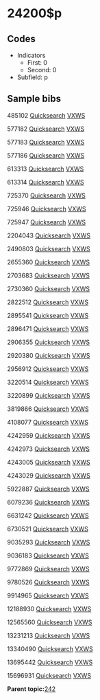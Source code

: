 # 24200$p

## Codes

-   Indicators
    -   First: 0
    -   Second: 0
-   Subfield: p

## Sample bibs

485102 [Quicksearch](https://search.library.yale.edu/catalog/485102) [VXWS](http://prodorbis.library.yale.edu:7014/vxws/GetHoldingsService?bibId=485102)

577182 [Quicksearch](https://search.library.yale.edu/catalog/577182) [VXWS](http://prodorbis.library.yale.edu:7014/vxws/GetHoldingsService?bibId=577182)

577183 [Quicksearch](https://search.library.yale.edu/catalog/577183) [VXWS](http://prodorbis.library.yale.edu:7014/vxws/GetHoldingsService?bibId=577183)

577186 [Quicksearch](https://search.library.yale.edu/catalog/577186) [VXWS](http://prodorbis.library.yale.edu:7014/vxws/GetHoldingsService?bibId=577186)

613313 [Quicksearch](https://search.library.yale.edu/catalog/613313) [VXWS](http://prodorbis.library.yale.edu:7014/vxws/GetHoldingsService?bibId=613313)

613314 [Quicksearch](https://search.library.yale.edu/catalog/613314) [VXWS](http://prodorbis.library.yale.edu:7014/vxws/GetHoldingsService?bibId=613314)

725370 [Quicksearch](https://search.library.yale.edu/catalog/725370) [VXWS](http://prodorbis.library.yale.edu:7014/vxws/GetHoldingsService?bibId=725370)

725946 [Quicksearch](https://search.library.yale.edu/catalog/725946) [VXWS](http://prodorbis.library.yale.edu:7014/vxws/GetHoldingsService?bibId=725946)

725947 [Quicksearch](https://search.library.yale.edu/catalog/725947) [VXWS](http://prodorbis.library.yale.edu:7014/vxws/GetHoldingsService?bibId=725947)

2204043 [Quicksearch](https://search.library.yale.edu/catalog/2204043) [VXWS](http://prodorbis.library.yale.edu:7014/vxws/GetHoldingsService?bibId=2204043)

2490803 [Quicksearch](https://search.library.yale.edu/catalog/2490803) [VXWS](http://prodorbis.library.yale.edu:7014/vxws/GetHoldingsService?bibId=2490803)

2655360 [Quicksearch](https://search.library.yale.edu/catalog/2655360) [VXWS](http://prodorbis.library.yale.edu:7014/vxws/GetHoldingsService?bibId=2655360)

2703683 [Quicksearch](https://search.library.yale.edu/catalog/2703683) [VXWS](http://prodorbis.library.yale.edu:7014/vxws/GetHoldingsService?bibId=2703683)

2730360 [Quicksearch](https://search.library.yale.edu/catalog/2730360) [VXWS](http://prodorbis.library.yale.edu:7014/vxws/GetHoldingsService?bibId=2730360)

2822512 [Quicksearch](https://search.library.yale.edu/catalog/2822512) [VXWS](http://prodorbis.library.yale.edu:7014/vxws/GetHoldingsService?bibId=2822512)

2895541 [Quicksearch](https://search.library.yale.edu/catalog/2895541) [VXWS](http://prodorbis.library.yale.edu:7014/vxws/GetHoldingsService?bibId=2895541)

2896471 [Quicksearch](https://search.library.yale.edu/catalog/2896471) [VXWS](http://prodorbis.library.yale.edu:7014/vxws/GetHoldingsService?bibId=2896471)

2906355 [Quicksearch](https://search.library.yale.edu/catalog/2906355) [VXWS](http://prodorbis.library.yale.edu:7014/vxws/GetHoldingsService?bibId=2906355)

2920380 [Quicksearch](https://search.library.yale.edu/catalog/2920380) [VXWS](http://prodorbis.library.yale.edu:7014/vxws/GetHoldingsService?bibId=2920380)

2956912 [Quicksearch](https://search.library.yale.edu/catalog/2956912) [VXWS](http://prodorbis.library.yale.edu:7014/vxws/GetHoldingsService?bibId=2956912)

3220514 [Quicksearch](https://search.library.yale.edu/catalog/3220514) [VXWS](http://prodorbis.library.yale.edu:7014/vxws/GetHoldingsService?bibId=3220514)

3220899 [Quicksearch](https://search.library.yale.edu/catalog/3220899) [VXWS](http://prodorbis.library.yale.edu:7014/vxws/GetHoldingsService?bibId=3220899)

3819866 [Quicksearch](https://search.library.yale.edu/catalog/3819866) [VXWS](http://prodorbis.library.yale.edu:7014/vxws/GetHoldingsService?bibId=3819866)

4108077 [Quicksearch](https://search.library.yale.edu/catalog/4108077) [VXWS](http://prodorbis.library.yale.edu:7014/vxws/GetHoldingsService?bibId=4108077)

4242959 [Quicksearch](https://search.library.yale.edu/catalog/4242959) [VXWS](http://prodorbis.library.yale.edu:7014/vxws/GetHoldingsService?bibId=4242959)

4242973 [Quicksearch](https://search.library.yale.edu/catalog/4242973) [VXWS](http://prodorbis.library.yale.edu:7014/vxws/GetHoldingsService?bibId=4242973)

4243005 [Quicksearch](https://search.library.yale.edu/catalog/4243005) [VXWS](http://prodorbis.library.yale.edu:7014/vxws/GetHoldingsService?bibId=4243005)

4243029 [Quicksearch](https://search.library.yale.edu/catalog/4243029) [VXWS](http://prodorbis.library.yale.edu:7014/vxws/GetHoldingsService?bibId=4243029)

5922887 [Quicksearch](https://search.library.yale.edu/catalog/5922887) [VXWS](http://prodorbis.library.yale.edu:7014/vxws/GetHoldingsService?bibId=5922887)

6079236 [Quicksearch](https://search.library.yale.edu/catalog/6079236) [VXWS](http://prodorbis.library.yale.edu:7014/vxws/GetHoldingsService?bibId=6079236)

6631242 [Quicksearch](https://search.library.yale.edu/catalog/6631242) [VXWS](http://prodorbis.library.yale.edu:7014/vxws/GetHoldingsService?bibId=6631242)

6730521 [Quicksearch](https://search.library.yale.edu/catalog/6730521) [VXWS](http://prodorbis.library.yale.edu:7014/vxws/GetHoldingsService?bibId=6730521)

9035293 [Quicksearch](https://search.library.yale.edu/catalog/9035293) [VXWS](http://prodorbis.library.yale.edu:7014/vxws/GetHoldingsService?bibId=9035293)

9036183 [Quicksearch](https://search.library.yale.edu/catalog/9036183) [VXWS](http://prodorbis.library.yale.edu:7014/vxws/GetHoldingsService?bibId=9036183)

9772869 [Quicksearch](https://search.library.yale.edu/catalog/9772869) [VXWS](http://prodorbis.library.yale.edu:7014/vxws/GetHoldingsService?bibId=9772869)

9780526 [Quicksearch](https://search.library.yale.edu/catalog/9780526) [VXWS](http://prodorbis.library.yale.edu:7014/vxws/GetHoldingsService?bibId=9780526)

9914965 [Quicksearch](https://search.library.yale.edu/catalog/9914965) [VXWS](http://prodorbis.library.yale.edu:7014/vxws/GetHoldingsService?bibId=9914965)

12188930 [Quicksearch](https://search.library.yale.edu/catalog/12188930) [VXWS](http://prodorbis.library.yale.edu:7014/vxws/GetHoldingsService?bibId=12188930)

12565560 [Quicksearch](https://search.library.yale.edu/catalog/12565560) [VXWS](http://prodorbis.library.yale.edu:7014/vxws/GetHoldingsService?bibId=12565560)

13231213 [Quicksearch](https://search.library.yale.edu/catalog/13231213) [VXWS](http://prodorbis.library.yale.edu:7014/vxws/GetHoldingsService?bibId=13231213)

13340490 [Quicksearch](https://search.library.yale.edu/catalog/13340490) [VXWS](http://prodorbis.library.yale.edu:7014/vxws/GetHoldingsService?bibId=13340490)

13695442 [Quicksearch](https://search.library.yale.edu/catalog/13695442) [VXWS](http://prodorbis.library.yale.edu:7014/vxws/GetHoldingsService?bibId=13695442)

15696931 [Quicksearch](https://search.library.yale.edu/catalog/15696931) [VXWS](http://prodorbis.library.yale.edu:7014/vxws/GetHoldingsService?bibId=15696931)

**Parent topic:**[242](../../tags/242/242.md)


